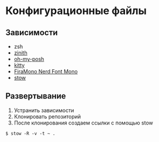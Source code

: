 # Конфигурационные файлы

## Зависимости

* zsh
* [zinith](ttps://github.com/zdharma-continuum/zinit)
* [oh-my-posh](https://github.com/jandedobbeleer/oh-my-posh)
* [kitty](https://github.com/kovidgoyal/kitty)
* [FiraMono Nerd Font Mono](https://github.com/ryanoasis/nerd-fonts/releases/download/v3.2.1/FiraMono.zip)
* [stow](https://www.gnu.org/software/stow/)

## Развертывание
1) Устранить зависимости
2) Клонировать репозиторий
3) После клонирования создаем ссылки c помощью stow
```
$ stow -R -v -t ~ .
```